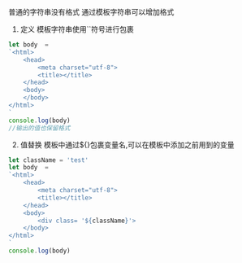 普通的字符串没有格式
通过模板字符串可以增加格式


1. 定义
模板字符串使用``符号进行包裹
```js
let body  = 
`<html>
    <head>
        <meta charset="utf-8">
        <title></title>
    </head>
    <body>
    </body>
</html>
`
console.log(body)
//输出的值也保留格式
```

2. 值替换
模板中通过${}包裹变量名,可以在模板中添加之前用到的变量
```js
let className = 'test'
let body  = 
`<html>
    <head>
        <meta charset="utf-8">
        <title></title>
    </head>
    <body>
        <div class= '${className}'>
    </body>
</html>
`
console.log(body)
```